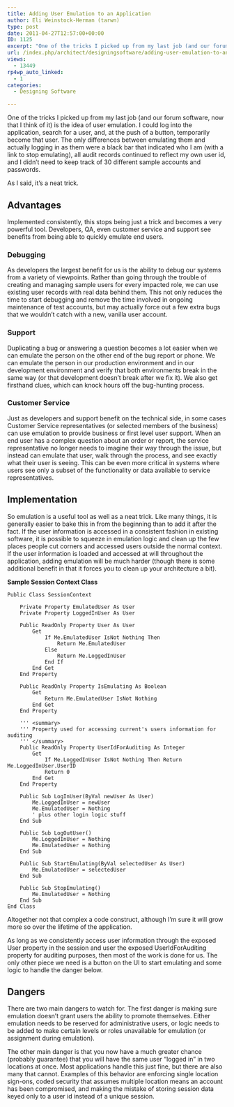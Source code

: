 ```yaml
---
title: Adding User Emulation to an Application
author: Eli Weinstock-Herman (tarwn)
type: post
date: 2011-04-27T12:57:00+00:00
ID: 1125
excerpt: "One of the tricks I picked up from my last job (and our forum software, now that I think of it) is the idea of user emulation. I could log into the application, search for a user, and, at the push of a button, temporarily become that user. The only differences between emulating them and actually logging in as them were a black bar that indicated who I am (with a link to stop emulating), all audit records continued to reflect my own user id, and I didn't need to keep track of 30 different sample accounts and passwords."
url: /index.php/architect/designingsoftware/adding-user-emulation-to-an/
views:
  - 13449
rp4wp_auto_linked:
  - 1
categories:
  - Designing Software

---
```

One of the tricks I picked up from my last job (and our forum software, now that I think of it) is the idea of user emulation. I could log into the application, search for a user, and, at the push of a button, temporarily become that user. The only differences between emulating them and actually logging in as them were a black bar that indicated who I am (with a link to stop emulating), all audit records continued to reflect my own user id, and I didn&#8217;t need to keep track of 30 different sample accounts and passwords.

As I said, it&#8217;s a neat trick. 

## Advantages

Implemented consistently, this stops being just a trick and becomes a very powerful tool. Developers, QA, even customer service and support see benefits from being able to quickly emulate end users.

### Debugging

As developers the largest benefit for us is the ability to debug our systems from a variety of viewpoints. Rather than going through the trouble of creating and managing sample users for every impacted role, we can use existing user records with real data behind them. This not only reduces the time to start debugging and remove the time involved in ongoing maintenance of test accounts, but may actually force out a few extra bugs that we wouldn&#8217;t catch with a new, vanilla user account.

### Support

Duplicating a bug or answering a question becomes a lot easier when we can emulate the person on the other end of the bug report or phone. We can emulate the person in our production environment and in our development environment and verify that both environments break in the same way (or that development doesn&#8217;t break after we fix it). We also get firsthand clues, which can knock hours off the bug-hunting process.

### Customer Service

Just as developers and support benefit on the technical side, in some cases Customer Service representatives (or selected members of the business) can use emulation to provide business or first level user support. When an end user has a complex question about an order or report, the service representative no longer needs to imagine their way through the issue, but instead can emulate that user, walk through the process, and see exactly what their user is seeing. This can be even more critical in systems where users see only a subset of the functionality or data available to service representatives.

## Implementation

So emulation is a useful tool as well as a neat trick. Like many things, it is generally easier to bake this in from the beginning than to add it after the fact. If the user information is accessed in a consistent fashion in existing software, it is possible to squeeze in emulation logic and clean up the few places people cut corners and accessed users outside the normal context. If the user information is loaded and accessed at will throughout the application, adding emulation will be much harder (though there is some additional benefit in that it forces you to clean up your architecture a bit).

**Sample Session Context Class**

```vbnet
Public Class SessionContext

	Private Property EmulatedUser As User
	Private Property LoggedInUser As User

	Public ReadOnly Property User As User
		Get
			If Me.EmulatedUser IsNot Nothing Then
				Return Me.EmulatedUser
			Else
				Return Me.LoggedInUser
			End If
		End Get
	End Property

	Public ReadOnly Property IsEmulating As Boolean
		Get
			Return Me.EmulatedUser IsNot Nothing
		End Get
	End Property

	''' <summary>
	''' Property used for accessing current's users information for auditing
	''' </summary>
	Public ReadOnly Property UserIdForAuditing As Integer
		Get
			If Me.LoggedInUser IsNot Nothing Then Return Me.LoggedInUser.UserID
			Return 0
		End Get
	End Property

	Public Sub LogInUser(ByVal newUser As User)
		Me.LoggedInUser = newUser
		Me.EmulatedUser = Nothing
		' plus other login logic stuff
	End Sub

	Public Sub LogOutUser()
		Me.LoggedInUser = Nothing
		Me.EmulatedUser = Nothing
	End Sub

	Public Sub StartEmulating(ByVal selectedUser As User)
		Me.EmulatedUser = selectedUser
	End Sub

	Public Sub StopEmulating()
		Me.EmulatedUser = Nothing
	End Sub
End Class
```
Altogether not that complex a code construct, although I&#8217;m sure it will grow more so over the lifetime of the application. 

As long as we consistently access user information through the exposed User property in the session and user the exposed UserIdForAuditing property for auditing purposes, then most of the work is done for us. The only other piece we need is a button on the UI to start emulating and some logic to handle the danger below.

## Dangers

There are two main dangers to watch for. The first danger is making sure emulation doesn&#8217;t grant users the ability to promote themselves. Either emulation needs to be reserved for administrative users, or logic needs to be added to make certain levels or roles unavailable for emulation (or assignment during emulation).

The other main danger is that you now have a much greater chance (probably guarantee) that you will have the same user &#8220;logged in&#8221; in two locations at once. Most applications handle this just fine, but there are also many that cannot. Examples of this behavior are enforcing single location sign-ons, coded security that assumes multiple location means an account has been compromised, and making the mistake of storing session data keyed only to a user id instead of a unique session.